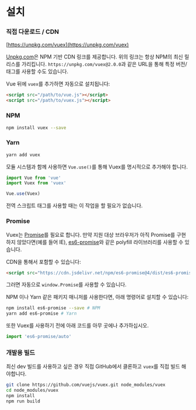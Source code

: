 # 설치

### 직접 다운로드 / CDN

[https://unpkg.com/vuex](https://unpkg.com/vuex)

<!--email_off-->
[Unpkg.com](https://unpkg.com)은 NPM 기반 CDN 링크를 제공합니다. 위의 링크는 항상 NPM의 최신 릴리스를 가리킵니다. `https://unpkg.com/vuex@2.0.0`과 같은 URL을 통해 특정 버전/태그를 사용할 수도 있습니다.
<!--/email_off-->

Vue 뒤에 `vuex`를 추가하면 자동으로 설치됩니다:

``` html
<script src="/path/to/vue.js"></script>
<script src="/path/to/vuex.js"></script>
```

### NPM

``` bash
npm install vuex --save
```

### Yarn

``` bash
yarn add vuex
```

모듈 시스템과 함께 사용하면 `Vue.use()`를 통해 Vuex를 명시적으로 추가해야 합니다.

``` js
import Vue from 'vue'
import Vuex from 'vuex'

Vue.use(Vuex)
```

전역 스크립트 태그를 사용할 때는 이 작업을 할 필요가 없습니다.

### Promise

Vuex는 [Promise](https://developer.mozilla.org/en-US/docs/Web/JavaScript/Guide/Using_promises)를 필요로 합니다. 만약 지원 대상 브라우저가 아직 Promise를 구현하지 않았다면(예를 들어 IE), [es6-promise](https://github.com/stefanpenner/es6-promise)와 같은 polyfill 라이브러리를 사용할 수 있습니다.

CDN을 통해서 포함할 수 있습니다:

``` html
<script src="https://cdn.jsdelivr.net/npm/es6-promise@4/dist/es6-promise.auto.js"></script>
```

그러면 자동으로 `window.Promise`를 사용할 수 있습니다.

NPM 이나 Yarn 같은 패키지 매니저를 사용한다면, 아래 명령어로 설치할 수 있습니다:

``` bash
npm install es6-promise --save # NPM
yarn add es6-promise # Yarn
```

또한 Vuex를 사용하기 전에 아래 코드를 아무 곳에나 추가하십시오.

``` js
import 'es6-promise/auto'
```


### 개발용 빌드

최신 dev 빌드를 사용하고 싶은 경우 직접 GitHub에서 클론하고 `vuex`를 직접 빌드 해야합니다.


``` bash
git clone https://github.com/vuejs/vuex.git node_modules/vuex
cd node_modules/vuex
npm install
npm run build
```
